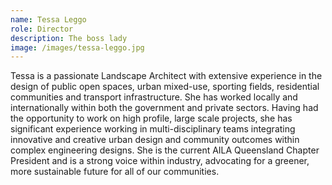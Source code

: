 ```yaml
---
name: Tessa Leggo
role: Director
description: The boss lady
image: /images/tessa-leggo.jpg
---
```


Tessa is a passionate Landscape Architect with extensive experience in the design of public open spaces, urban mixed-use, sporting fields, residential communities and transport infrastructure. She has worked locally and internationally within both the government and private sectors. Having had the opportunity to work on high profile, large scale projects, she has significant experience working in multi-disciplinary teams integrating innovative and creative urban design and community outcomes within complex engineering designs. She is the current AILA Queensland Chapter President and is a strong voice within industry, advocating for a greener, more sustainable future for all of our communities.
